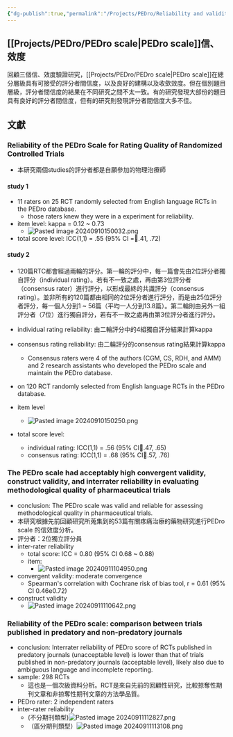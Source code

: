 ```yaml
---
{"dg-publish":true,"permalink":"/Projects/PEDro/Reliability and validity of PEDro scale/","title":"review the reliability and validity of PEDro scale","tags":["guideline","method","measurement","reliability","validity","project"],"created":"2024-09-10T14:17","updated":"2024-09-24T15:12"}
---
```



## [[Projects/PEDro/PEDro scale\|PEDro scale]]信、效度

回顧三個信、效度驗證研究，[[Projects/PEDro/PEDro scale\|PEDro scale]]在總分層級具有可接受的評分者間信度，以及良好的建構以及收歛效度。但在個別題目層級，評分者間信度的結果在不同研究之間不太一致。有的研究發現大部份的題目具有良好的評分者間信度，但有的研究則發現評分者間信度大多不佳。


## 文獻

### Reliability of the PEDro Scale for Rating Quality of Randomized Controlled Trials

- 本研究兩個studies的評分者都是自願參加的物理治療師

#### study 1

- 11 raters on 25 RCT randomly selected from English language RCTs in the PEDro database.
    - those raters knew they were in a experiment for reliability.
- item level: kappa = 0.12 ~ 0.73
    - ![Pasted image 20240910150032.png](/img/user/Projects/PEDro/Pasted%20image%2020240910150032.png)
- total score level: ICC(1,1) = .55 (95% CI =.41, .72)

#### study 2

- 120篇RTC都會經過兩輪的評分。第一輪的評分中，每一篇會先由2位評分者獨自評分（individual rating）。若有不一致之處，再由第3位評分者（consensus rater）進行評分，以形成最終的共識評分（consensus rating）。並非所有的120篇都由相同的2位評分者進行評分，而是由25位評分者評分，每一個人分到1 ~ 56篇（平均一人分到13.8篇）。第二輪則由另外一組評分者（7位）進行獨自評分，若有不一致之處再由第3位評分者進行評分。
- individual rating reliability: 由二輪評分中的4組獨自評分結果計算kappa
- consensus rating reliability: 由二輪評分的consensus rating結果計算kappa
    - Consensus raters were 4 of the authors (CGM, CS, RDH, and AMM) and 2 research assistants who developed the PEDro scale and maintain the PEDro database.
- on 120 RCT randomly selected from English language RCTs in the PEDro database.

- item level
    - ![Pasted image 20240910150250.png](/img/user/Projects/PEDro/Pasted%20image%2020240910150250.png)
- total score level: 
    - individual rating: ICC(1,1) = .56 (95% CI.47, .65)
    - consensus rating: ICC(1,1) = .68 (95% CI.57, .76)


### The PEDro scale had acceptably high convergent validity, construct  validity, and interrater reliability in evaluating methodological quality  of pharmaceutical trials

- conclusion: The PEDro scale was valid and reliable for assessing methodological quality in pharmaceutical trials.
- 本研究根據先前回顧研究所蒐集到的53篇有關疼痛治療的藥物研究進行PEDro scale 的信效度分析。
- 評分者：2位獨立評分員
- inter-rater reliability
    - total score: ICC = 0.80 (95% CI 0.68 ~ 0.88)
    - item:
        - ![Pasted image 20240911104950.png](/img/user/Projects/PEDro/Pasted%20image%2020240911104950.png)
- convergent validity: moderate convergence
    - Spearman's correlation with Cochrane risk of bias tool, r = 0.61 (95% CI 0.46e0.72)
- construct validity
    - ![Pasted image 20240911110642.png](/img/user/Projects/PEDro/Pasted%20image%2020240911110642.png)


### Reliability of the PEDro scale: comparison between trials published in predatory and non-predatory journals

- conclusion: Interrater reliability of PEDro score of RCTs published in predatory journals (unacceptable level) is lower than that of trials published in non-predatory journals (acceptable level), likely also due to ambiguous language and incomplete reporting.
- sample: 298 RCTs
    - 這也是一個次級資料分析。RCT是來自先前的回顧性研究，比較掠奪性期刊文章和非掠奪性期刊文章的方法學品質。
- PEDro rater: 2 independent raters
- inter-rater reliability 
    - (不分期刊類型)![Pasted image 20240911112827.png](/img/user/Projects/PEDro/Pasted%20image%2020240911112827.png)
    - （區分期刊類型）![Pasted image 20240911113108.png](/img/user/Projects/PEDro/Pasted%20image%2020240911113108.png)

